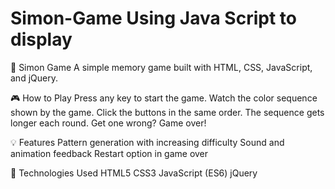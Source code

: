 # Simon-Game Using Java Script to display

🧠 Simon Game
A simple memory game built with HTML, CSS, JavaScript, and jQuery.

🎮 How to Play
Press any key to start the game.
Watch the color sequence shown by the game.
Click the buttons in the same order.
The sequence gets longer each round.
Get one wrong? Game over!

💡 Features
Pattern generation with increasing difficulty
Sound and animation feedback
Restart option in game over

🔧 Technologies Used
HTML5
CSS3
JavaScript (ES6)
jQuery
